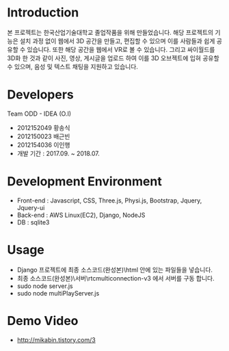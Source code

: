 # Introduction
본 프로젝트는 한국산업기술대학교 졸업작품을 위해 만들었습니다.
해당 프로젝트의 기능은 설치 과정 없이 웹에서 3D 공간을 만들고, 편집할 수 있으며
이를 사람들과 쉽게 공유할 수 있습니다. 또한 해당 공간을 웹에서 VR로 볼 수 있습니다.
그리고 싸이월드를 3D화 한 것과 같이 사진, 영상, 게시글을 업로드 하여 이를
3D 오브젝트에 입혀 공유할 수 있으며, 음성 및 텍스트 채팅을 지원하고 있습니다.

# Developers
Team ODD - IDEA (O.I)
 - 2012152049 황송식
 - 2012150023 배근빈
 - 2012154036 이인행
 - 개발 기간 : 2017.09. ~ 2018.07.
 
# Development Environment
- Front-end : Javascript, CSS, Three.js, Physi.js, Bootstrap, Jquery, Jquery-ui
- Back-end : AWS Linux(EC2), Django, NodeJS
- DB : sqlite3

# Usage
- Django 프로젝트에 최종 소스코드(완성본)\html 안에 있는 파일들을 넣습니다.
- 최종 소스코드(완성본)\서버\rtcmulticonnection-v3 에서 서버를 구동 합니다.
- sudo node server.js
- sudo node multiPlayServer.js

# Demo Video
- http://mikabin.tistory.com/3
